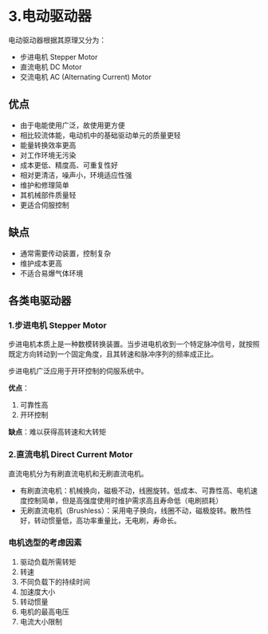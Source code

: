 # 3.电动驱动器

电动驱动器根据其原理又分为：

- 步进电机 Stepper Motor
- 直流电机 DC Motor
- 交流电机 AC (Alternating Current) Motor

## 优点

- 由于电能使用广泛，故使用更方便
- 相比较流体能，电动机中的基础驱动单元的质量更轻
- 能量转换效率更高
- 对工作环境无污染
- 成本更低、精度高、可重复性好
- 相对更清洁，噪声小，环境适应性强
- 维护和修理简单
- 其机械部件质量轻
- 更适合伺服控制

## 缺点

- 通常需要传动装置，控制复杂
- 维护成本更高
- 不适合易爆气体环境

## 各类电驱动器

### 1.步进电机 Stepper Motor

步进电机本质上是一种数模转换装置。当步进电机收到一个特定脉冲信号，就按照既定方向转动到一个固定角度，且其转速和脉冲序列的频率成正比。  

步进电机广泛应用于开环控制的伺服系统中。  

**优点**：  

1. 可靠性高
2. 开环控制

**缺点**：难以获得高转速和大转矩  

### 2.直流电机 Direct Current Motor

直流电机分为有刷直流电机和无刷直流电机。  

- 有刷直流电机：机械换向，磁极不动，线圈旋转。低成本、可靠性高、电机速度控制简单，但是高强度使用时维护需求高且寿命低（电刷损耗）
- 无刷直流电机（Brushless）：采用电子换向，线圈不动，磁极旋转。散热性好，转动惯量低，高功率重量比，无电刷，寿命长。

### 电机选型的考虑因素

1. 驱动负载所需转矩
2. 转速
3. 不同负载下的持续时间
4. 加速度大小
5. 转动惯量
6. 电机的最高电压
7. 电流大小限制
